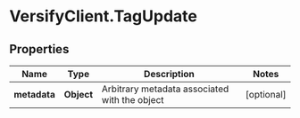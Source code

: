 # VersifyClient.TagUpdate

## Properties

Name | Type | Description | Notes
------------ | ------------- | ------------- | -------------
**metadata** | **Object** | Arbitrary metadata associated with the object | [optional] 


